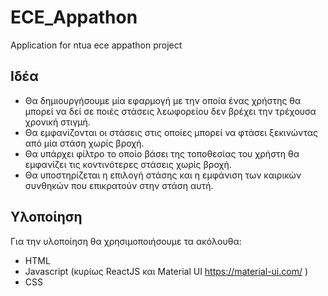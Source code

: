 # ECE_Appathon
Application for ntua ece appathon project

## Ιδέα
- Θα δημιουργήσουμε μία εφαρμογή με την οποία ένας χρήστης
θα μπορεί να δεί σε ποιές στάσεις λεωφορείου δεν βρέχει
την τρέχουσα χρονική στιγμή. 
- Θα εμφανίζονται οι στάσεις στις οποίες μπορεί να φτάσει ξεκινώντας
από μία στάση χωρίς βροχή. 
- Θα υπάρχει φίλτρο το οποίο βάσει της τοποθεσίας του χρήστη θα εμφανίζει
τις κοντινότερες στάσεις χωρίς βροχή.
- Θα υποστηρίζεται η επιλογή στάσης και η εμφάνιση των καιρικών συνθηκών 
που επικρατούν στην στάση αυτή.
 
 
 ## Υλοποίηση
 Για την υλοποίηση θα χρησιμοποιήσουμε τα ακόλουθα:
 - HTML
 - Javascript (κυρίως ReactJS και Material UI https://material-ui.com/ )
 - CSS
